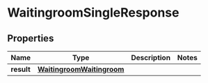 

# WaitingroomSingleResponse


## Properties

| Name | Type | Description | Notes |
|------------ | ------------- | ------------- | -------------|
|**result** | [**WaitingroomWaitingroom**](WaitingroomWaitingroom.md) |  |  |



